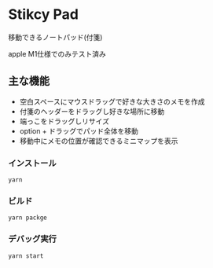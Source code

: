 # Stikcy Pad

移動できるノートパッド(付箋)

apple M1仕様でのみテスト済み

## 主な機能
* 空白スペースにマウスドラッグで好きな大きさのメモを作成
* 付箋のヘッダーをドラッグし好きな場所に移動
* 端っこをドラッグしリサイズ
* option + ドラッグでパッド全体を移動
* 移動中にメモの位置が確認できるミニマップを表示

### インストール
`yarn`

### ビルド
`yarn packge`

### デバッグ実行
`yarn start`
